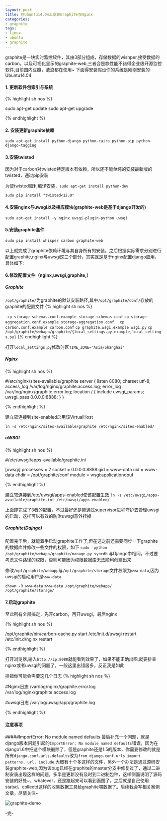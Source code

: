 ```yaml
---
layout: post
title: 在Ubuntu14.04上安装Graphite与Nginx
categories:
- graphite
tags:
- linux
- ubuntu
- graphite
---
```


graphite是一块实时监控软件，其由3部分组成，存储数据的wishper,接受数据的carbon，以及可视化显示的graphite-web,三者合是款性能不错得企业级开源监控软件,目前国内豆瓣，渣浪都在使用~ 下面得安装假设你的系统是刚刚安装的Ubuntu14.04

#### 1. 更新软件包索引与系统

{% highlight sh nos %}

sudo apt-get update
sudo apt-get upgrade

{% endhighlight %}

#### 2. 安装更新graphite依赖
`sudo apt-get install python-django python-cairo python-pip python-django-tagging`

#### 3.安装twisted

因为对于carbon对twisted特定版本有依赖，所以还不能单纯的安装最新版的twisted，通过pip安装

为使twisted顺利编译安装，`sudo apt-get install python-dev`

`sudo pip install "twisted<12.0"`

#### 4.安装nginx与uwsgi以及相应模块(graphite-web是基于django开发的)

`sudo apt-get install -y nginx uwsgi-plugin-python uwsgi`

#### 5.安装graphite套件

`sudo pip install whisper carbon graphite-web`

以上就完成了graphite依赖环境与其自身所有的安装，之后根据实际需求分别进行配置graphite,nginx与uwsgi这三个部分，其实就是基于nginx配置django应用，具体如下:

#### 6.修改配置文件（nginx,uwsgi,graphite,）
##### Graphite
`/opt/graphite/`为graphite的默认安装路径,其中`/opt/graphite/conf/`存放的graphite的配置文件
{% highlight sh nos %}

` cp storage-schemas.conf.example storage-schemas.conf`
`cp storage-aggregation.conf.example storage-aggregation.conf  `
`cp carbon.conf.example carbon.conf`
`cp graphite.wsgi.example wsgi.py`
`cp /opt/graphite/webapp/graphite/{local_settings.py.example,local_settings.py}`
{% endhighlight %}

打开`local_settings.py`修改时区`TIME_ZONE='Asia/Shanghai'`

##### Nginx
{% highlight sh nos %}

#/etc/nginx/sites-available/graphite
server {
   listen 8080;
   charset utf-8;
   access_log /var/log/nginx/graphite.access.log;
   error_log  /var/log/nginx/graphite.error.log;
   location / {
    include uwsgi_params;
    uwsgi_pass 0.0.0.0:8888;
    }
}

{% endhighlight %}

建立软连接到site-enabled启用该VirtualHost

`ln -s /etc/nginx/sites-available/graphite /etc/nginx/sites-enabled/`

##### uWSGI

{% highlight sh nos %}

#/etc/uwsgi/apps-available/graphite.ini

[uwsgi] processes = 2
socket = 0.0.0.0:8888
gid = www-data
uid = www-data
chdir = /opt/graphite/conf
module = wsgi:applicationdpuf

{% endhighlight %}

建立软连接到/etc/uwsgi/apps-enabled使该配置生效
`ln -s /etc/uwsgi/apps-available/graphite.ini /etc/uwsgi/apps-enabled/`


上面即完成了3者的配置，不过最好还是能通过supervisor进程守护去管理uwsgi的启动，这样可以有效的防治uwsgi意外挂掉

##### Graphite(Dajngo)

配置完毕后，就能着手启动graphite工作了,但在这之前还需要同步一下graphite的数据库并修改一些文件的权限，如下
`sudo  python /opt/graphite/webapp/graphite/manage.py syncdb`  与Django中相同，不过要考虑文件路径的权限，否则可能因为权限数据库无法顺利创建出来

修改`/opt/graphite/webapp`与`/opt/graphite/storage`文件权限为`www-data`,因为uwsgi的启动用户是`www-data`

`chown -R www-data:www-data /opt/graphite/webapp/ /opt/graphite/storage/ `

#### 7.启动graphite
至此所有全部搞定，先开carbon，再开uwsgi，最后nginx


{% highlight sh nos %}

/opt/graphite/bin/carbon-cache.py start
/etc/init.d/uwsgi restart
/etc/init.d/nginx restart

{% endhighlight %}

打开浏览器,输入`http://ip:8080`就能看到效果了，如果不能正确出图,就要排查nginx或者uwsgi的问题了，一般这里出错居多，反正我是如此

排错你可能会需要这几个日志
{% highlight sh nos %}

#Nginx日志
/var/log/nginx/graphite.error.log
/var/log/nginx/graphite.access.log

#uwsgi日志
/var/log/uwsgi/app/graphite.log

{% endhighlight %}

#### 注意事项
#####ImportError: No module named defaults
最后补充一个问题，就是django版本问题引起的`ImportError: No module named defaults`错误，因为在django1.6中把这个模块删除了，但是graphite还是1.5的版本，你需要修改的就是所有`django.conf.urls.defaults`改为`from django.conf.urls import patterns, url, include` 大概有十个多这样的文件，另外一个办法是通过源码安装graphite-web,因为该bug已经在graphite的master分支中修复过了，通过二进制安装出现这样的问题，多半是更新没有及时到二进制包种，这样侧面说明了源码安装的好处~，whatever，还是跑起来可以看到画图了，之后就是自己使用statsd，collectd这样的收集数据工具给graphite喂数据了。后续我会写相关案例文章，尽情关注~

![graphite-demo]({{site.IMG_PATH}}/graphite-demo.png)


-完-  
